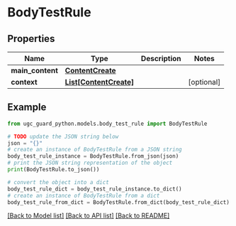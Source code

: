 # BodyTestRule


## Properties

Name | Type | Description | Notes
------------ | ------------- | ------------- | -------------
**main_content** | [**ContentCreate**](ContentCreate.md) |  | 
**context** | [**List[ContentCreate]**](ContentCreate.md) |  | [optional] 

## Example

```python
from ugc_guard_python.models.body_test_rule import BodyTestRule

# TODO update the JSON string below
json = "{}"
# create an instance of BodyTestRule from a JSON string
body_test_rule_instance = BodyTestRule.from_json(json)
# print the JSON string representation of the object
print(BodyTestRule.to_json())

# convert the object into a dict
body_test_rule_dict = body_test_rule_instance.to_dict()
# create an instance of BodyTestRule from a dict
body_test_rule_from_dict = BodyTestRule.from_dict(body_test_rule_dict)
```
[[Back to Model list]](../README.md#documentation-for-models) [[Back to API list]](../README.md#documentation-for-api-endpoints) [[Back to README]](../README.md)


